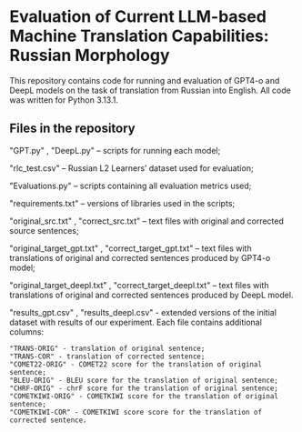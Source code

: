 # Evaluation of Current LLM-based Machine Translation Capabilities: Russian Morphology

This repository contains code for running and evaluation of GPT4-o and DeepL models on the task of translation from Russian into English. All code was written for Python 3.13.1.

## Files in the repository

"GPT.py" , "DeepL.py" – scripts for running each model;
    
"rlc_test.csv" – Russian L2 Learners’ dataset used for evaluation;
    
"Evaluations.py" – scripts containing all evaluation metrics used;
    
"requirements.txt" – versions of libraries used in the scripts;
    
"original_src.txt" , "correct_src.txt" – text files with original and corrected source sentences;
    
"original_target_gpt.txt" , "correct_target_gpt.txt" – text files with translations of original and corrected sentences produced by GPT4-o model;
    
"original_target_deepl.txt" , "correct_target_deepl.txt" – text files with translations of original and corrected sentences produced by DeepL model.

"results_gpt.csv" , "results_deepl.csv" - extended versions of the initial dataset with results of our experiment. Each file contains additional columns: 

    "TRANS-ORIG" - translation of original sentence;
    "TRANS-COR" - translation of corrected sentence;
    "COMET22-ORIG" - COMET22 score for the translation of original sentence;
    "BLEU-ORIG" - BLEU score for the translation of original sentence;
    "CHRF-ORIG" - chrF score for the translation of original sentence;
    "COMETKIWI-ORIG" - COMETKIWI score for the translation of original sentence;
    "COMETKIWI-COR" - COMETKIWI score score for the translation of corrected sentence.
